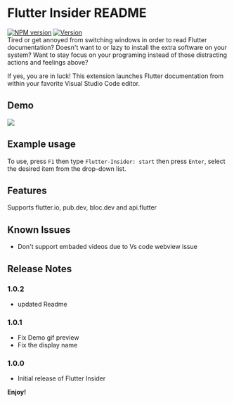 # Flutter Insider README
[![NPM version](https://img.shields.io/npm/v/add-banner.svg?style=flat)](https://www.npmjs.com/package/add-banner) [![Version](https://vsmarketplacebadge.apphb.com/version-short/lanly-dev.letmeplaythemusic.svg)](https://marketplace.visualstudio.com/items?itemName=rexthedev.flutter-insider) \
Tired or get annoyed from switching windows in order  to read Flutter documentation?
Doesn't want to or lazy to install the extra software on your system?
Want to stay focus on your programing instead of those distracting actions and feelings above?

If yes, you are in luck!
This extension launches Flutter documentation from within your favorite Visual Studio Code editor.
## Demo
![](./examples/insider.gif)



## Example usage

To use, press `F1` then type `Flutter-Insider: start` then press `Enter`, select the desired item from the drop-down list.

## Features

Supports flutter.io, pub.dev, bloc.dev and api.flutter

## Known Issues
- Don't support embaded videos due to Vs code webview issue

## Release Notes
### 1.0.2
- updated Readme


### 1.0.1
- Fix Demo gif preview
- Fix the display name


### 1.0.0
- Initial release of Flutter Insider

**Enjoy!**
